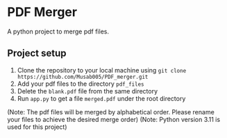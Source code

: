 # PDF Merger

A python project to merge pdf files.

## Project setup

1. Clone the repository to your local machine using `git clone https://github.com/Musab005/PDF_merger.git`
2. Add your pdf files to the directory `pdf_files`
3. Delete the `blank.pdf` file from the same directory
4. Run `app.py` to get a file `merged.pdf` under the root directory

(Note: The pdf files will be merged by alphabetical order. Please rename your files to achieve the desired merge order)
(Note: Python version 3.11 is used for this project)

